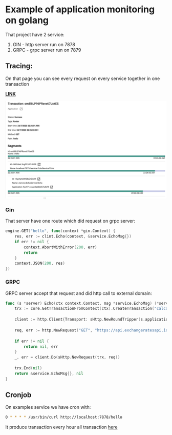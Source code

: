 # Example of application monitoring on golang

That project have 2 service:

1. GIN - http server run on 7878
2. GRPC - grpc server run on 7879

## Tracing:

On that page you can see every request on every service together in one transaction

[**LINK**](https://demo.squzy.app/transactions/om8l8LP96PRsvx67UxkES)

![Page](https://github.com/squzy/test_tracing/blob/master/example.png)

### Gin

That server have one route which did request on grpc server:

```go
engine.GET("hello", func(context *gin.Context) {
    res, err := clint.Echo(context, &service.EchoMsg{})
    if err != nil {
        context.AbortWithError(200, err)
        return
    }
    context.JSON(200, res)
})
```

### GRPC

GRPC server accept that request and did http call to external domain:

```go
func (s *server) Echo(ctx context.Context, msg *service.EchoMsg) (*service.EchoMsg, error) {
	trx := core.GetTransactionFromContext(ctx).CreateTransaction("calcaulate time", api.TransactionType_TRANSACTION_TYPE_INTERNAL, nil)

	client := http.Client{Transport: sHttp.NewRoundTripper(s.application, nil)}

	req, err := http.NewRequest("GET", "https://api.exchangeratesapi.io/latest?base=USD", nil)

	if err != nil {
		return nil, err
	}
	_, err = client.Do(sHttp.NewRequest(trx, req))

	trx.End(nil)
	return &service.EchoMsg{}, nil
}
```

## Cronjob

On examples service we have cron with:

```bash
0 * * * * /usr/bin/curl http://localhost:7878/hello
```

It produce transaction every hour all transaction [here](https://demo.squzy.app/applications/5eef71dcaac3ab3dc67a4ef3/list)



